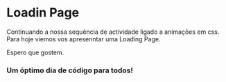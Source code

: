 # Loadin Page

<p>Continuando a nossa sequência de actividade ligado a animações em css.
Para hoje viemos vos apresenntar uma Loading Page.</p>

<p>Espero que gostem.</p>
<h3>Um óptimo dia de código para todos!</h3>
